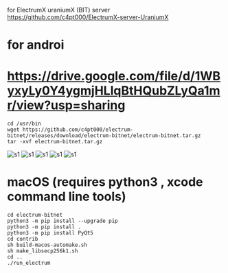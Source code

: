 for ElectrumX uraniumX (BIT) server
https://github.com/c4pt000/ElectrumX-server-UraniumX

# for androi
# https://drive.google.com/file/d/1WByxyLy0Y4ygmjHLlqBtHQubZLyQa1mr/view?usp=sharing


```
cd /usr/bin
wget https://github.com/c4pt000/electrum-bitnet/releases/download/electrum-bitnet/electrum-bitnet.tar.gz
tar -xvf electrum-bitnet.tar.gz
```
![s1](https://raw.githubusercontent.com/c4pt000/electrum-bitnet/main/ascii-art.png)
![s1](https://raw.githubusercontent.com/c4pt000/electrum-bitnet/main/history.png)
![s1](https://raw.githubusercontent.com/c4pt000/electrum-bitnet/main/payto.png)
![s1](https://raw.githubusercontent.com/c4pt000/electrum-bitnet/main/paytoconfirm.png)
![s1](https://raw.githubusercontent.com/c4pt000/electrum-bitnet/main/paytoconfirm-sent.png)


# macOS (requires python3 , xcode command line tools)
```
cd electrum-bitnet
python3 -m pip install --upgrade pip
python3 -m pip install .
python3 -m pip install PyQt5
cd contrib
sh build-macos-automake.sh
sh make_libsecp256k1.sh
cd ..
./run_electrum
```
